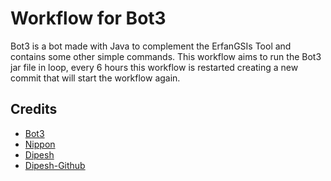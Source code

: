 # Workflow for Bot3

Bot3 is a bot made with Java to complement the ErfanGSIs Tool and contains some other simple commands.
This workflow aims to run the Bot3 jar file in loop, every 6 hours this workflow is restarted creating a new commit that will start the workflow again.

## Credits

- [Bot3](https://github.com/VeloshGSIs/Bot3)
- [Nippon](https://github.com/nnippon)
- [Dipesh](https://t.me/dt_tech)
- [Dipesh-Github](https://gitHub.com/dp014875)
